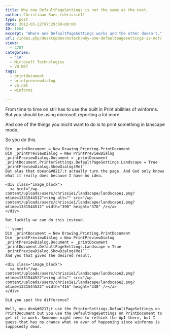 ```yaml
---
title: Why one DefaultPageSettings is not the same as the next.
author: Christiaan Baes (chrissie1)
type: post
date: 2012-03-12T07:29:00+00:00
ID: 1554
excerpt: "Where one DefaultPageSettings works and the other doesn't."
url: /index.php/desktopdev/mstech/why-one-defaultpagesettings-is-not/
views:
  - 4787
categories:
  - 'C#'
  - Microsoft Technologies
  - VB.NET
tags:
  - printdocument
  - printpreviewdialog
  - vb.net
  - winforms

---
```

From time to time on still has to use the built in Print abilities of winforms. But you should be using microsoft reporting a lot more. 

And one of the things you micht want to do is to print something in lanscape mode.

So you do this.

```vbnet
Dim _printDocument = New Drawing.Printing.PrintDocument
Dim _printPreviewDialog = New PrintPreviewDialog
_printPreviewDialog.Document = _printDocument
_printDocument.PrinterSettings.DefaultPageSettings.Landscape = True
_printPreviewDialog.ShowDialog(Me)```
But alas that doesn&#8217;t actually turn the page. And God only knows what it really does because I have no idea.

<div class="image_block">
  <a href="/wp-content/uploads/users/chrissie1/landscape/landscape1.png?mtime=1331544512"><img alt="" src="/wp-content/uploads/users/chrissie1/landscape/landscape1.png?mtime=1331544512" width="390" height="378" /></a>
</div>

But luckily we can do this instead.

```vbnet
Dim _printDocument = New Drawing.Printing.PrintDocument
Dim _printPreviewDialog = New PrintPreviewDialog
_printPreviewDialog.Document = _printDocument
_printDocument.DefaultPageSettings.Landscape = True
_printPreviewDialog.ShowDialog(Me)```
And yes that gives the desired result.

<div class="image_block">
  <a href="/wp-content/uploads/users/chrissie1/landscape/landscape2.png?mtime=1331544522"><img alt="" src="/wp-content/uploads/users/chrissie1/landscape/landscape2.png?mtime=1331544522" width="416" height="338" /></a>
</div>

Did you spot the difference?

Well, you don&#8217;t use the PrinterSettings.DefaultPageSettings on PrintDocument but you use the DefaultPageSettings on PrintDocument to get it to work. Someone might need to rethink the ApI there, but I guess that has no chance what so ever of happening since winforms is supposedly dead.